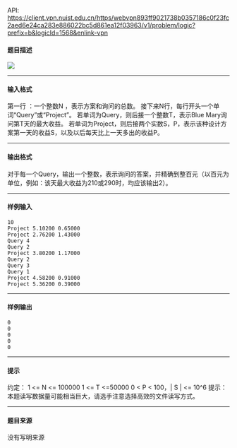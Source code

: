 API: https://client.vpn.nuist.edu.cn/https/webvpn893ff9021738b0357186c0f23fc2aed6e24ca283e886022bc5d861ea12f03963/v1/problem/logic?prefix=b&logicId=1568&enlink-vpn

#### 题目描述

![](../file/1568_0.jpg)

---

#### 输入格式

第一行 ：一个整数N ，表示方案和询问的总数。 接下来N行，每行开头一个单词“Query”或“Project”。 若单词为Query，则后接一个整数T，表示Blue Mary询问第T天的最大收益。 若单词为Project，则后接两个实数S，P，表示该种设计方案第一天的收益S，以及以后每天比上一天多出的收益P。

---

#### 输出格式

对于每一个Query，输出一个整数，表示询问的答案，并精确到整百元（以百元为单位，例如：该天最大收益为210或290时，均应该输出2）。

---

#### 样例输入
```
10
Project 5.10200 0.65000
Project 2.76200 1.43000
Query 4
Query 2
Project 3.80200 1.17000
Query 2
Query 3
Query 1
Project 4.58200 0.91000
Project 5.36200 0.39000
```

---

#### 样例输出
```
0
0
0
0
0
```

---

#### 提示

约定： 1 <= N <= 100000 1 <= T <=50000 0 < P < 100，| S | <= 10^6 提示：本题读写数据量可能相当巨大，请选手注意选择高效的文件读写方式。

---

#### 题目来源

没有写明来源
